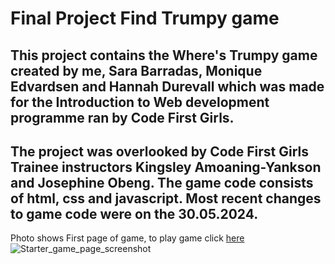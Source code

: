 # Final Project Find Trumpy game
## This project contains the Where's Trumpy game created by me, Sara Barradas, Monique Edvardsen and Hannah Durevall which was made for the Introduction to Web development programme ran by Code First Girls. 

## The project was overlooked by Code First Girls Trainee instructors Kingsley Amoaning-Yankson and Josephine Obeng. The game code consists of html, css and javascript. Most recent changes to game code were   on the 30.05.2024.

Photo shows First page of game, to play game click [here](https://maryivie.github.io/finalproject_findtrumpy/)
![Starter_game_page_screenshot](https://github.com/MaryIvie/finalproject_findtrumpy/assets/165317856/9c77ce2c-915e-483a-be34-9dad13658ef0)
